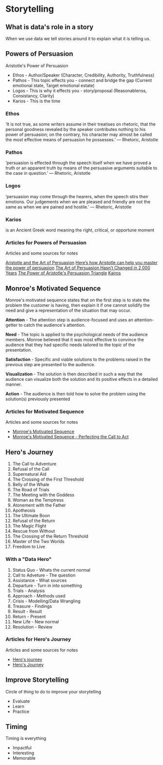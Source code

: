 # Storytelling

## What is data's role in a story

When we use data we tell stories around it to explain what it is telling us.

## Powers of Persuasion

Aristotle's Power of Persuasion

- Ethos - Author/Speaker (Character, Credibility, Authority, Truthfulness)
- Pathos - This topic effects you - connect and bridge the gap (Current emotional state, Target emotional estate)
- Logos - This is why it effects you - story/proposal (Reasonablenss, Consistancy, Clarity)
- Karios - This is the time

### Ethos

‘It is not true, as some writers assume in their treatises on rhetoric, that the personal goodness revealed by the speaker contributes nothing to his power of persuasion; on the contrary, his character may almost be called the most effective means of persuasion he possesses.’ — Rhetoric, Aristotle

### Pathos

‘persuasion is effected through the speech itself when we have proved a truth or an apparent truth by means of the persuasive arguments suitable to the case in question.’ — Rhetoric, Aristotle

### Logos

‘persuasion may come through the hearers, when the speech stirs their emotions. Our judgements when we are pleased and friendly are not the same as when we are pained and hostile.’ — Rhetoric, Aristotle

### Karios

is an Ancient Greek word meaning the right, critical, or opportune moment

### Articles for Powers of Persuasion

Articles and some sources for notes

[Aristotle and the Art of Persuasion](https://medium.com/history-of-yesterday/aristotle-and-the-art-of-persuasion-4250ebf69dc7)
[Here’s how Aristotle can help you master the power of persuasion](https://bigthink.com/personal-growth/aristotle-persuasion)
[The Art of Persuasion Hasn’t Changed in 2,000 Years](https://hbr.org/2019/07/the-art-of-persuasion-hasnt-changed-in-2000-years)
[The Power of Aristotle's Persuasion Triangle](https://strategyandstorytelling.com/blog/2017/12/27/artistotle-persuasion-triangle)
[Kairos](https://en.wikipedia.org/wiki/Kairos)

## Monroe's Motivated Sequence

Monroe's motivated sequence states that on the first step is to state the problem the customer is having, then explain it if one cannot solidify the need and give a representation of the situation that may occur.

**Attention** - The attention step is audience-focused and uses an attention-getter to catch the audience's attention.

**Need** - The topic is applied to the psychological needs of the audience members. Monroe believed that it was most effective to convince the audience that they had specific needs tailored to the topic of the presentation.

**Satisfaction** - Specific and viable solutions to the problems raised in the previous step are presented to the audience.

**Visualization** - The solution is then described in such a way that the audience can visualize both the solution and its positive effects in a detailed manner.

**Action** - The audience is then told how to solve the problem using the solution(s) previously presented

### Articles for Motivated Sequence

Articles and some sources for notes

- [Monroe's Motivated Sequence](https://en.wikipedia.org/wiki/Monroe%27s_motivated_sequence)
- [Monroe's Motivated Sequence - Perfecting the Call to Act](https://www.mindtools.com/pages/article/MonroeMotivatedSequence.htm)

## Hero's Journey

1. The Call to Adventure
1. Refusal of the Call
1. Supernatural Aid
1. The Crossing of the First Threshold
1. Belly of the Whale
1. The Road of Trials
1. The Meeting with the Goddess
1. Woman as the Temptress
1. Atonement with the Father
1. Apotheosis
1. The Ultimate Boon
1. Refusal of the Return
1. The Magic Flight
1. Rescue from Without
1. The Crossing of the Return Threshold
1. Master of the Two Worlds
1. Freedom to Live

### With a "Data Hero"

1. Status Quo - Whats the current normal
1. Call to Adveture - The question
1. Assistance - What sources
1. Departure - Turn in into something
1. Trials - Analysis
1. Approach - Methods used
1. Crisis - Modelling/Data Wrangling
1. Treasure - Findings
1. Result - Result
1. Return - Present
1. New Life - New normal
1. Resolution - Review

### Articles for Hero's Journey

Articles and some sources for notes

- [Hero's journey](https://en.wikipedia.org/wiki/Hero%27s_journey)
- [Hero's Journey](https://blog.reedsy.com/heros-journey/)

## Improve Storytelling

Circle of thing to do to improve your storytelling

- Evaluate
- Learn
- Practice

## Timing

Timing is everything

- Impactful
- Interesting
- Memorable

